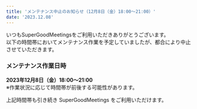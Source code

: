 ```yaml
---
title: 'メンテナンス中止のお知らせ（12月8日（金）18:00～21:00）'
date: '2023.12.08'
---
```


いつもSuperGoodMeetingsをご利用いただきありがとうございます。<br>
以下の時間帯においてメンテナンス作業を予定していましたが、都合により中止させていただきます。

### メンテナンス作業日時
**2023年12月8日（金）18:00～21:00**<br>
※作業状況に応じて時間帯が前後する可能性があります。

上記時間帯も引き続き  SuperGoodMeetings をご利用いただけます。
